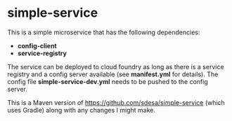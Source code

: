 # simple-service

This is a simple microservice that has the following dependencies:

- **config-client**
- **service-registry**

The service can be deployed to cloud foundry as long as there is a service registry and a config server available (see **manifest.yml** for details). The config file **simple-service-dev.yml** needs to be pushed to the config server.

This is a Maven version of https://github.com/sdesa/simple-service (which uses Gradle) along with any changes I might make.
